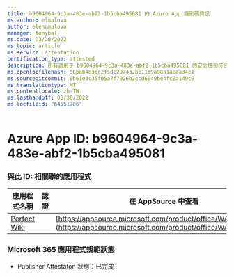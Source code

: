 ```yaml
---
title: b9604964-9c3a-483e-abf2-1b5cba495081 的 Azure App 識別碼資訊
ms.author: elmalova
author: elenamalova
manager: tonybal
ms.date: 03/30/2022
ms.topic: article
ms.service: attestation
certification_type: attested
description: 所有適用于 b9604964-9c3a-483e-abf2-1b5cba495081 的安全性和符合性資訊資訊。
ms.openlocfilehash: 56bab483ec2f5de297432be11d9a98a1aeaa34c1
ms.sourcegitcommit: 0b61e3c35f05a7f7926b2ccd6049be4fc2a149c9
ms.translationtype: MT
ms.contentlocale: zh-TW
ms.lasthandoff: 03/30/2022
ms.locfileid: "64551706"
---
```

# <a name="azure-app-id-b9604964-9c3a-483e-abf2-1b5cba495081"></a>Azure App ID: b9604964-9c3a-483e-abf2-1b5cba495081


### <a name="apps-associated-with-this-id"></a>與此 ID: 相關聯的應用程式
| **應用程式名稱** | **認證** | **在 AppSource 中查看** |
|--------------|---------------|-----------------------|
| [Perfect Wiki](../forward/WA200001679.md) |  | [https://appsource.microsoft.com/product/office/WA200001679](https://appsource.microsoft.com/product/office/WA200001679) |

### <a name="microsoft-365-app-compliance-status"></a>Microsoft 365 應用程式規範狀態
- Publisher Attestaton 狀態：已完成
